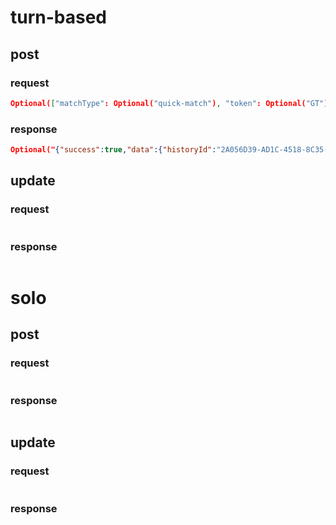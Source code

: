 # turn-based

## post

### request
```json
Optional(["matchType": Optional("quick-match"), "token": Optional("GT"), "gameType": Optional("solo"), "myAddress": Optional("cb9b58defc54151b9993bd0f23104c34a3fef44c"), "opponentAddress": Optional("a25e6d748da3839236fef432e8770aef7c1f3f8a"), "lastUpdated": Optional(1562080013), "opponentPaymentId": Optional(""), "historyId": Optional("2A056D39-AD1C-4518-8C35-A74CEC3AF20B"), "myScore": Optional(0), "appId": Optional("000009"), "opponentScore": Optional(0), "entryFee": Optional(1.0), "matchId": Optional("9e1420cd-0fb7-4aaf-8d45-4a28d362e3eb."), "myPaymentId": Optional(""), "prizeWinner": Optional("winner"), "myNakamaId": Optional("2aa3b5fb-6cf2-4dc2-9c16-8e00745faf1a"), "prize": Optional(2.0), "opponentNakamaId": Optional("b6c5bb5e-688b-4a84-9448-a9a650ef92cf"), "status": Optional("pending"), "initiated": Optional(1562080013), "chain": Optional("ropsten")])
```

### response

```json
Optional("{"success":true,"data":{"historyId":"2A056D39-AD1C-4518-8C35-A74CEC3AF20B","historyType":"match","matchId":"9e1420cd-0fb7-4aaf-8d45-4a28d362e3eb.","matchType":"quick-match","appID":"000009","gameType":"solo","prizeWinner":"winner","token":"GT","entryFee":1,"prize":2,"myAddress":"cb9b58defc54151b9993bd0f23104c34a3fef44c","myNakamaId":"2aa3b5fb-6cf2-4dc2-9c16-8e00745faf1a","opponentAddress":"a25e6d748da3839236fef432e8770aef7c1f3f8a","opponentNakamaId":"b6c5bb5e-688b-4a84-9448-a9a650ef92cf","status":"pending","chain":"ropsten","initiated":1562080013,"lastUpdated":1562080013}}")
```

## update

### request

```json

```

### response

```json

```

# solo

## post

### request

```json

```

### response

```json

```


## update

### request

```json

```

### response

```json

```
<!--stackedit_data:
eyJoaXN0b3J5IjpbLTE2MDI0NDEwMyw5MzcyODk3LC0xMzY3OD
MyMzE1LDc3NzMyNTYzMSw2MzcwMjY5NjcsMTgzNTQxNjIzMywt
ODcxNjE5MDM2XX0=
-->